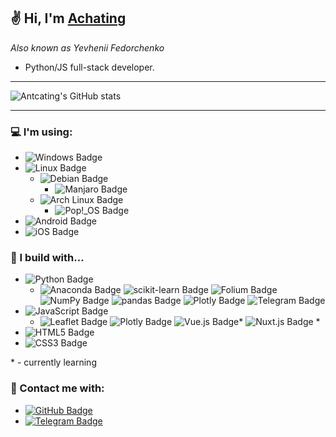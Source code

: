 ## :v: Hi, I'm [Achating](https://github.com/Antcating)
*Also known as Yevhenii Fedorchenko*
- Python/JS full-stack developer.
<hr>

![Antcating's GitHub stats][github-stats]

<hr>

### :computer: I'm using:
- ![Windows Badge][windows] 
- ![Linux Badge][linux]
  - ![Debian Badge][debian]
    - ![Manjaro Badge][manjaro] 
  - ![Arch Linux Badge][archlinux]
    - ![Pop!_OS Badge][pop_os]
- ![Android Badge][android]
- ![iOS Badge][ios]


### :hammer: I build with...
- ![Python Badge][python] 
  - ![Anaconda Badge][anaconda] ![scikit-learn Badge][sklearn] ![Folium Badge][folium] ![NumPy Badge][numpy] ![pandas Badge][pandas] ![Plotly Badge][plotly] ![Telegram Badge][telegram]
- ![JavaScript Badge][js]
  - ![Leaflet Badge][leaflet] ![Plotly Badge][plotly] ![Vue.js Badge][vue]* ![Nuxt.js Badge][nuxt] *
- ![HTML5 Badge][html]
- ![CSS3 Badge][css]

\* - currently learning 

### :information_desk_person: Contact me with:
- [![GitHub Badge][github]](https://github.com/Antcating)
- [![Telegram Badge][telegram]](https://t.me/Achating) 

[github-stats]: https://github-readme-stats.vercel.app/api?username=antcating&show_icons=true&theme=dracula

<!-- Python -->
[python]: https://img.shields.io/badge/Python-3776AB?logo=python&logoColor=fff&style=flat-square

[numpy]: https://img.shields.io/badge/NumPy-013243?logo=numpy&logoColor=fff&style=flat-square
[pandas]: https://img.shields.io/badge/pandas-150458?logo=pandas&logoColor=fff&style=flat-square
[sklearn]: https://img.shields.io/badge/scikit--learn-F7931E?logo=scikitlearn&logoColor=fff&style=flat-square
[folium]: https://img.shields.io/badge/Folium-77B829?logo=folium&logoColor=fff&style=flat-square

<!-- JS -->
[js]: https://img.shields.io/badge/JavaScript-F7DF1E?logo=javascript&logoColor=000&style=flat-square
[leaflet]: https://img.shields.io/badge/Leaflet-199900?logo=leaflet&logoColor=fff&style=flat-square

<!-- Social -->
[telegram]: https://img.shields.io/badge/Telegram-26A5E4?logo=telegram&logoColor=fff&style=flat-square
[github]: https://img.shields.io/badge/GitHub-181717?logo=github&logoColor=fff&style=flat-square

<!-- OS -->
[windows]: https://img.shields.io/badge/Windows-0078D6?logo=windows&logoColor=fff&style=flat-square
[manjaro]: https://img.shields.io/badge/Manjaro-35BF5C?logo=manjaro&logoColor=fff&style=flat-square
[linux]: https://img.shields.io/badge/Linux-FCC624?logo=linux&logoColor=000&style=flat-square
[pop_os]: https://img.shields.io/badge/Pop!__OS-48B9C7?logo=popos&logoColor=fff&style=flat-square
[android]: https://img.shields.io/badge/Android-3DDC84?logo=android&logoColor=fff&style=flat-square
[ios]: https://img.shields.io/badge/iOS-000?logo=ios&logoColor=fff&style=flat-square
[debian]: https://img.shields.io/badge/Debian-A81D33?logo=debian&logoColor=fff&style=flat-square
[archlinux]: https://img.shields.io/badge/Arch%20Linux-1793D1?logo=archlinux&logoColor=fff&style=flat-square
[plotly]: https://img.shields.io/badge/Plotly-3F4F75?logo=plotly&logoColor=fff&style=flat-square
[anaconda]: https://img.shields.io/badge/Anaconda-44A833?logo=anaconda&logoColor=fff&style=flat-square
[html]: https://img.shields.io/badge/HTML5-E34F26?logo=html5&logoColor=fff&style=flat-square
[css]: https://img.shields.io/badge/CSS3-1572B6?logo=css3&logoColor=fff&style=flat-square
[vue]: https://img.shields.io/badge/Vue.js-4FC08D?logo=vuedotjs&logoColor=fff&style=flat-square
[nuxt]: https://img.shields.io/badge/Nuxt.js-00DC82?logo=nuxtdotjs&logoColor=fff&style=flat-square